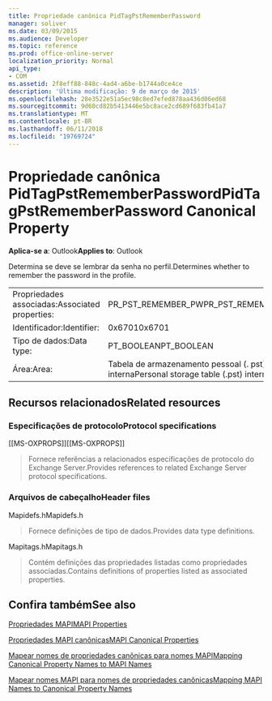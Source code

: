 ```yaml
---
title: Propriedade canônica PidTagPstRememberPassword
manager: soliver
ms.date: 03/09/2015
ms.audience: Developer
ms.topic: reference
ms.prod: office-online-server
localization_priority: Normal
api_type:
- COM
ms.assetid: 2f8eff88-848c-4ad4-a6be-b1744a0ce4ce
description: 'Última modificação: 9 de março de 2015'
ms.openlocfilehash: 28e3522e51a5ec98c8ed7efed878aa436d06ed68
ms.sourcegitcommit: 9d60cd82b5413446e5bc8ace2cd689f683fb41a7
ms.translationtype: MT
ms.contentlocale: pt-BR
ms.lasthandoff: 06/11/2018
ms.locfileid: "19769724"
---
```

# <a name="pidtagpstrememberpassword-canonical-property"></a><span data-ttu-id="2a36b-103">Propriedade canônica PidTagPstRememberPassword</span><span class="sxs-lookup"><span data-stu-id="2a36b-103">PidTagPstRememberPassword Canonical Property</span></span>

  
  
<span data-ttu-id="2a36b-104">**Aplica-se a**: Outlook</span><span class="sxs-lookup"><span data-stu-id="2a36b-104">**Applies to**: Outlook</span></span> 
  
<span data-ttu-id="2a36b-105">Determina se deve se lembrar da senha no perfil.</span><span class="sxs-lookup"><span data-stu-id="2a36b-105">Determines whether to remember the password in the profile.</span></span>
  
|||
|:-----|:-----|
|<span data-ttu-id="2a36b-106">Propriedades associadas:</span><span class="sxs-lookup"><span data-stu-id="2a36b-106">Associated properties:</span></span>  <br/> |<span data-ttu-id="2a36b-107">PR_PST_REMEMBER_PW</span><span class="sxs-lookup"><span data-stu-id="2a36b-107">PR_PST_REMEMBER_PW</span></span>  <br/> |
|<span data-ttu-id="2a36b-108">Identificador:</span><span class="sxs-lookup"><span data-stu-id="2a36b-108">Identifier:</span></span>  <br/> |<span data-ttu-id="2a36b-109">0x6701</span><span class="sxs-lookup"><span data-stu-id="2a36b-109">0x6701</span></span>  <br/> |
|<span data-ttu-id="2a36b-110">Tipo de dados:</span><span class="sxs-lookup"><span data-stu-id="2a36b-110">Data type:</span></span>  <br/> |<span data-ttu-id="2a36b-111">PT_BOOLEAN</span><span class="sxs-lookup"><span data-stu-id="2a36b-111">PT_BOOLEAN</span></span>  <br/> |
|<span data-ttu-id="2a36b-112">Área:</span><span class="sxs-lookup"><span data-stu-id="2a36b-112">Area:</span></span>  <br/> |<span data-ttu-id="2a36b-113">Tabela de armazenamento pessoal (. pst) interna</span><span class="sxs-lookup"><span data-stu-id="2a36b-113">Personal storage table (.pst) internal</span></span>  <br/> |
   
## <a name="related-resources"></a><span data-ttu-id="2a36b-114">Recursos relacionados</span><span class="sxs-lookup"><span data-stu-id="2a36b-114">Related resources</span></span>

### <a name="protocol-specifications"></a><span data-ttu-id="2a36b-115">Especificações de protocolo</span><span class="sxs-lookup"><span data-stu-id="2a36b-115">Protocol specifications</span></span>

<span data-ttu-id="2a36b-116">[[MS-OXPROPS]]</span><span class="sxs-lookup"><span data-stu-id="2a36b-116">[[MS-OXPROPS]]</span></span> 
  
> <span data-ttu-id="2a36b-117">Fornece referências a relacionados especificações de protocolo do Exchange Server.</span><span class="sxs-lookup"><span data-stu-id="2a36b-117">Provides references to related Exchange Server protocol specifications.</span></span>
    
### <a name="header-files"></a><span data-ttu-id="2a36b-118">Arquivos de cabeçalho</span><span class="sxs-lookup"><span data-stu-id="2a36b-118">Header files</span></span>

<span data-ttu-id="2a36b-119">Mapidefs.h</span><span class="sxs-lookup"><span data-stu-id="2a36b-119">Mapidefs.h</span></span>
  
> <span data-ttu-id="2a36b-120">Fornece definições de tipo de dados.</span><span class="sxs-lookup"><span data-stu-id="2a36b-120">Provides data type definitions.</span></span>
    
<span data-ttu-id="2a36b-121">Mapitags.h</span><span class="sxs-lookup"><span data-stu-id="2a36b-121">Mapitags.h</span></span>
  
> <span data-ttu-id="2a36b-122">Contém definições das propriedades listadas como propriedades associadas.</span><span class="sxs-lookup"><span data-stu-id="2a36b-122">Contains definitions of properties listed as associated properties.</span></span>
    
## <a name="see-also"></a><span data-ttu-id="2a36b-123">Confira também</span><span class="sxs-lookup"><span data-stu-id="2a36b-123">See also</span></span>



[<span data-ttu-id="2a36b-124">Propriedades MAPI</span><span class="sxs-lookup"><span data-stu-id="2a36b-124">MAPI Properties</span></span>](mapi-properties.md)
  
[<span data-ttu-id="2a36b-125">Propriedades MAPI canônicas</span><span class="sxs-lookup"><span data-stu-id="2a36b-125">MAPI Canonical Properties</span></span>](mapi-canonical-properties.md)
  
[<span data-ttu-id="2a36b-126">Mapear nomes de propriedades canônicas para nomes MAPI</span><span class="sxs-lookup"><span data-stu-id="2a36b-126">Mapping Canonical Property Names to MAPI Names</span></span>](mapping-canonical-property-names-to-mapi-names.md)
  
[<span data-ttu-id="2a36b-127">Mapear nomes MAPI para nomes de propriedades canônicas</span><span class="sxs-lookup"><span data-stu-id="2a36b-127">Mapping MAPI Names to Canonical Property Names</span></span>](mapping-mapi-names-to-canonical-property-names.md)

